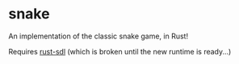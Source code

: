 snake
=====

An implementation of the classic snake game, in Rust!

Requires [rust-sdl](https://github.com/brson/rust-sdl) (which is broken until the new runtime is ready...)
